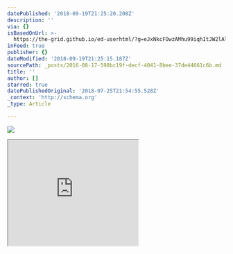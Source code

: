```yaml
---
datePublished: '2018-09-19T21:25:20.208Z'
description: ''
via: {}
isBasedOnUrl: >-
  https://the-grid.github.io/ed-userhtml/?g=eJxNkcFOwzAMhu99iqhItJW2lAlxoe0Okzhw2QU4IYSyxNnSrUkVuxUT4t1xRydxi-0vv-3ftXGjcKZJ7W4ZQ6B0XZecWic16uh6Wud28Jpc8LlZCFwwW4jvRIhRRdFybFsUjTByD_R0gg484eb8qvZb1UGOxfvdR8W0syL_z2zOzyZnqUJEoCH6iZmFdARFMHOsUHFBOsM1Z_4wiVFzmB2IenwsSx28B03SKg27EI7SA5XgP99eSjRH2eLNl911p2Z1O0JEXqUZ7-Uqm8R4etmryJ22wYB0HiHSBmyIkM_bFVXyk5ugh2mehcj-fMn4de23bJH7ZEVR1eXsWlJPvuqTQrxYq0N3sSYVRpFaHiLYJr3OTwfo-kCSobnuB04g8d-H60F-Aa5ejSg
inFeed: true
publisher: {}
dateModified: '2018-09-19T21:25:15.187Z'
sourcePath: _posts/2016-08-17-598bc19f-decf-4041-8bee-37de44661c6b.md
title: ''
author: []
starred: true
datePublishedOriginal: '2018-07-25T21:54:55.528Z'
_context: 'http://schema.org'
_type: Article

---
```

![](https://the-grid-user-content.s3-us-west-2.amazonaws.com/4413aacb-f162-4c76-8a99-82c43a748c72.jpg)

<iframe src="https://the-grid.github.io/ed-userhtml/?g=eJxNkcFOwzAMhu99iqhItJW2lAlxoe0Okzhw2QU4IYSyxNnSrUkVuxUT4t1xRydxi-0vv-3ftXGjcKZJ7W4ZQ6B0XZecWic16uh6Wud28Jpc8LlZCFwwW4jvRIhRRdFybFsUjTByD_R0gg484eb8qvZb1UGOxfvdR8W0syL_z2zOzyZnqUJEoCH6iZmFdARFMHOsUHFBOsM1Z_4wiVFzmB2IenwsSx28B03SKg27EI7SA5XgP99eSjRH2eLNl911p2Z1O0JEXqUZ7-Uqm8R4etmryJ22wYB0HiHSBmyIkM_bFVXyk5ugh2mehcj-fMn4de23bJH7ZEVR1eXsWlJPvuqTQrxYq0N3sSYVRpFaHiLYJr3OTwfo-kCSobnuB04g8d-H60F-Aa5ejSg" height="244" style=""></iframe>